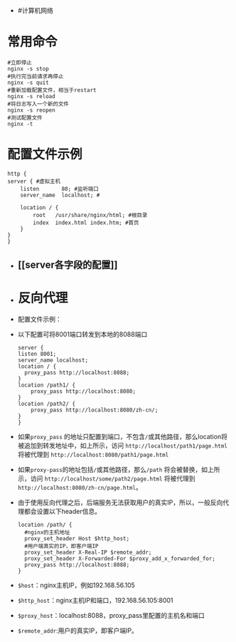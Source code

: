 - #计算机网络
# 常用命令

```other
#立即停止
nginx -s stop
#执行完当前请求再停止
nginx -s quit
#重新加载配置文件，相当于restart
nginx -s reload
#将日志写入一个新的文件
nginx -s reopen
#测试配置文件
nginx -t
```
# 配置文件示例

```other
http {
server { #虚拟主机
    listen       80; #监听端口
    server_name  localhost; #

    location / {
        root   /usr/share/nginx/html; #根目录
        index  index.html index.htm; #首页
    }
}
}
```
- ## [[server各字段的配置]]
- # 反向代理
- 配置文件示例：
- 以下配置可将8001端口转发到本地的8088端口
  
  ```other
  server {
  listen 8001;
  server_name localhost;
  location / {
    proxy_pass http://localhost:8088;
  }
  location /path1/ {
      proxy_pass http://localhost:8080;
  }
  location /path2/ {
      proxy_pass http://localhost:8080/zh-cn/;
  }
  }
  ```
- 如果`proxy_pass` 的地址只配置到端口，不包含`/`或其他路径，那么location将被追加到转发地址中，如上所示，访问 `http://localhost/path1/page.html` 将被代理到 `http://localhost:8080/path1/page.html`
- 如果`proxy-pass`的地址包括`/`或其他路径，那么`/path` 将会被替换，如上所示，访问 `http://localhost/some/path2/page.html` 将被代理到 `http://localhost:8080/zh-cn/page.html`。‎
- 由于使用反向代理之后，后端服务无法获取用户的真实IP，所以，一般反向代理都会设置以下header信息。
  
  ```other
  location /path/ {
    #nginx的主机地址
    proxy_set_header Host $http_host;
    #用户端真实的IP，即客户端IP
    proxy_set_header X-Real-IP $remote_addr;
    proxy_set_header X-Forwarded-For $proxy_add_x_forwarded_for;
    proxy_pass http://localhost:8088;
  }
  ```
- `$host`：nginx主机IP，例如192.168.56.105
- `$http_host`：nginx主机IP和端口，192.168.56.105:8001
- `$proxy_host`：localhost:8088，proxy_pass里配置的主机名和端口
- `$remote_addr`:用户的真实IP，即客户端IP。